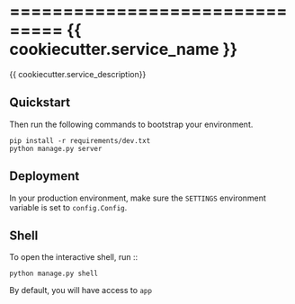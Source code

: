 ===============================
{{ cookiecutter.service_name }}
===============================

{{ cookiecutter.service_description}}


Quickstart
----------


Then run the following commands to bootstrap your environment.


```
pip install -r requirements/dev.txt
python manage.py server
```


Deployment
----------

In your production environment, make sure the ``SETTINGS`` environment variable is set to ``config.Config``.


Shell
-----

To open the interactive shell, run ::

```
python manage.py shell
```

By default, you will have access to ``app``

